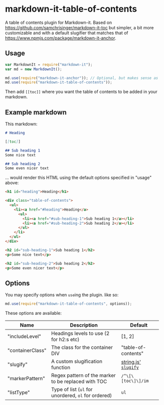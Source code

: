 # markdown-it-table-of-contents
A table of contents plugin for Markdown-it. Based on https://github.com/samchrisinger/markdown-it-toc but
simpler, a bit more customizable and with a default slugifier that matches that of https://www.npmjs.com/package/markdown-it-anchor.

## Usage

``` javascript
var MarkdownIt = require("markdown-it");
var md = new MarkdownIt();

md.use(require("markdown-it-anchor")); // Optional, but makes sense as you really want to link to something
md.use(require("markdown-it-table-of-contents"));
```

Then add `[[toc]]` where you want the table of contents to be added in your markdown.

## Example markdown

This markdown:
``` markdown
# Heading

[[toc]]

## Sub heading 1
Some nice text

## Sub heading 2
Some even nicer text
```

... would render this HTML using the default options specified in "usage" above:
``` html
<h1 id="heading">Heading</h1>

<div class="table-of-contents">
  <ul>
    <li><a href="#heading">Heading</a>
      <ul>
        <li><a href="#sub-heading-1">Sub heading 1</a></li>
        <li><a href="#sub-heading-2">Sub heading 2</a></li>
      </ul>
    </li>
  </ul>
</div>

<h2 id="sub-heading-1">Sub heading 1</h2>
<p>Some nice text</p>

<h2 id="sub-heading-2">Sub heading 2</h2>
<p>Some even nicer text</p>
```

## Options

You may specify options when `use`ing the plugin. like so:
``` javascript
md.use(require("markdown-it-table-of-contents", options));
```

These options are available:

Name              | Description                                         | Default
------------------|-----------------------------------------------------|------------------------------------
"includeLevel"    | Headings levels to use (2 for h2:s etc)             | [1, 2]
"containerClass"  | The class for the container DIV                     | "table-of-contents"
"slugify"         | A custom slugification function                     | [string.js' `slugify`][slugify]
"markerPattern"   | Regex pattern of the marker to be replaced with TOC | `/^\[\[toc\]\]/im`
"listType"        | Type of list (`ul` for unordered, `ol` for ordered) | `ul`

[slugify]: http://stringjs.com/#methods/slugify
